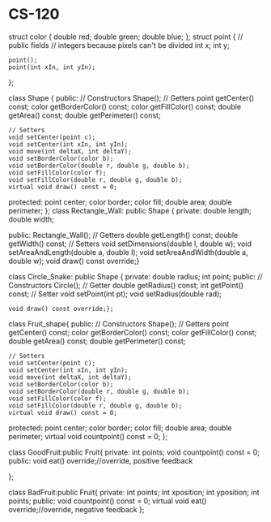 # CS-120
struct color {
    double red;
    double green;
    double blue;
};
struct point {
    // public fields
    // integers because pixels can't be divided
    int x;
    int y;

    point();
    point(int xIn, int yIn);
};

class Shape {
public:
    // Constructors
    Shape();
    // Getters
    point getCenter() const;
    color getBorderColor() const;
    color getFillColor() const;
    double getArea() const;
    double getPerimeter() const;

    // Setters
    void setCenter(point c);
    void setCenter(int xIn, int yIn);
    void move(int deltaX, int deltaY);
    void setBorderColor(color b);
    void setBorderColor(double r, double g, double b);
    void setFillColor(color f);
    void setFillColor(double r, double g, double b);
    virtual void draw() const = 0;

protected:
    point center;
    color border;
    color fill;
    double area;
    double perimeter;
};
class Rectangle_Wall: public Shape {
private:
	double length;
    	double width;

public:
    Rectangle_Wall();
    // Getters
    double getLength() const;
    double getWidth() const;
	// Setters
    void setDimensions(double l, double w);
    void setAreaAndLength(double a, double l);
    void setAreaAndWidth(double a, double w);
    void draw() const override;}

class Circle_Snake: public Shape {
private:
    double radius;
    int point;
public:
    // Constructors
    Circle();
// Getter
    double getRadius() const;
    int getPoint() const;
    // Setter
    void setPoint(int pt);
    void setRadius(double rad);

    void draw() const override;};

class Fruit_shape{
public:
    // Constructors
    Shape();
    // Getters
    point getCenter() const;
    color getBorderColor() const;
    color getFillColor() const;
    double getArea() const;
    double getPerimeter() const;

    // Setters
    void setCenter(point c);
    void setCenter(int xIn, int yIn);
    void move(int deltaX, int deltaY);
    void setBorderColor(color b);
    void setBorderColor(double r, double g, double b);
    void setFillColor(color f);
    void setFillColor(double r, double g, double b);
    virtual void draw() const = 0;

protected:
    point center;
    color border;
    color fill;
    double area;
    double perimeter;
    virtual void countpoint() const = 0;
};

class GoodFruit:public Fruit{
private:
	int points;
	void countpoint() const = 0;
public:
	 void eat() override;//override, positive feedback
	
};

class BadFruit:public Fruit{
private:
	int points;
	int xposition;
	int yposition;
	int points;
public:
	void countpoint() const = 0;
	 virtual void eat() override;//override, negative feedback
};
